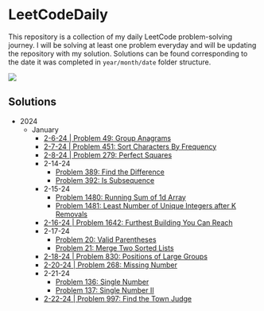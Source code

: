 # LeetCodeDaily

This repository is a collection of my daily LeetCode problem-solving journey. I will be solving at least one problem
everyday and will be updating the repository with my solution. Solutions can be found corresponding to the date it was
completed in ``year/month/date`` folder structure.

[![](https://badges.peiyuan.ch/leetcode/aderoian/ranking?logo=leetcode&label=aderoian&style=for-the-badge&color=green)](https://leetcode.com/aderoian)

## Solutions

- 2024
    - January
        - [2-6-24 | Problem 49: Group Anagrams](/2024/january/2-6-24)
        - [2-7-24 | Problem 451: Sort Characters By Frequency](/2024/january/2-7-24)
        - [2-8-24 | Problem 279: Perfect Squares](/2024/january/2-8-24)
      - 2-14-24
          - [Problem 389: Find the Difference](/2024/january/2-14-24)
          - [Problem 392: Is Subsequence](/2024/january/2-14-24)
      - 2-15-24
          - [Problem 1480: Running Sum of 1d Array](/2024/january/2-15-24)
          - [Problem 1481: Least Number of Unique Integers after K Removals](/2024/january/2-15-24)
      - [2-16-24 | Problem 1642: Furthest Building You Can Reach](/2024/january/2-16-24)
      - 2-17-24
          - [Problem 20: Valid Parentheses](/2024/january/2-17-24)
          - [Problem 21: Merge Two Sorted Lists](/2024/january/2-17-24)
      - [2-18-24 | Problem 830: Positions of Large Groups](/2024/january/2-18-24)
      - [2-20-24 | Problem 268: Missing Number](/2024/january/2-20-24)
      - 2-21-24
          - [Problem 136: Single Number](/2024/january/2-21-24)
          - [Problem 137: Single Number II](/2024/january/2-21-24)
      - [2-22-24 | Problem 997: Find the Town Judge](/2024/january/2-22-24)